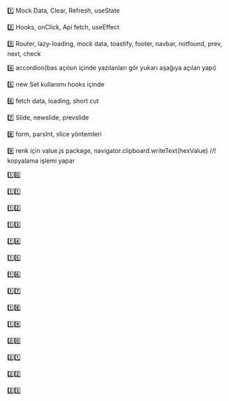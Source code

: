1️⃣ Mock Data, Clear, Refresh, useState 

2️⃣ Hooks, onClick, Api fetch, useEffect

3️⃣ Router, lazy-loading, mock data, toastify, footer, navbar, notfound, prev, next, check

4️⃣ accordion(bas açılsın içinde yazılanları gör yukarı aşağıya açılan yapı)

5️⃣ new Set kullanımı hooks içinde

6️⃣ fetch data, loading, short cut

7️⃣ Slide, newslide, prevslide

8️⃣ form, parsInt, slice yöntemleri

9️⃣ renk için value.js package, navigator.clipboard.writeText(hexValue) //! kopyalama işlemi yapar

1️⃣0️⃣

1️⃣1️⃣

1️⃣2️⃣

1️⃣3️⃣

1️⃣4️⃣

1️⃣5️⃣

1️⃣6️⃣

1️⃣7️⃣

1️⃣8️⃣

1️⃣9️⃣

2️⃣0️⃣

2️⃣1️⃣

2️⃣2️⃣

2️⃣3️⃣